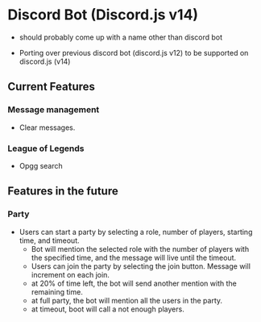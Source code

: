 # Discord Bot (Discord.js v14)

- should probably come up with a name other than discord bot

- Porting over previous discord bot (discord.js v12) to be supported on discord.js (v14)

## Current Features

### Message management

- Clear messages.

### League of Legends

- Opgg search

## Features in the future

### Party

- Users can start a party by selecting a role, number of players, starting time, and timeout.
  - Bot will mention the selected role with the number of players with the specified time, and the message will live until the timeout.
  - Users can join the party by selecting the join button. Message will increment on each join.
  - at 20% of time left, the bot will send another mention with the remaining time.
  - at full party, the bot will mention all the users in the party.
  - at timeout, boot will call a not enough players.
